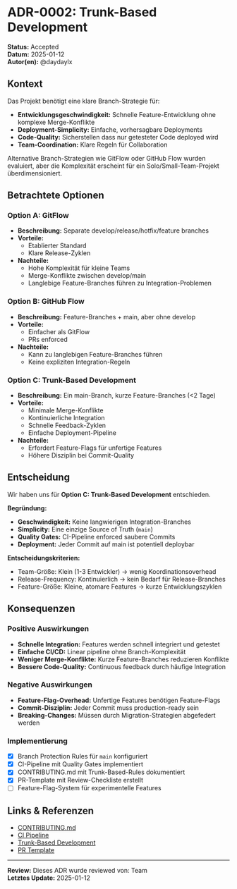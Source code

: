# ADR-0002: Trunk-Based Development

**Status:** Accepted  
**Datum:** 2025-01-12  
**Autor(en):** @daydaylx  

## Kontext

Das Projekt benötigt eine klare Branch-Strategie für:

- **Entwicklungsgeschwindigkeit:** Schnelle Feature-Entwicklung ohne komplexe Merge-Konflikte
- **Deployment-Simplicity:** Einfache, vorhersagbare Deployments
- **Code-Quality:** Sicherstellen dass nur getesteter Code deployed wird
- **Team-Coordination:** Klare Regeln für Collaboration

Alternative Branch-Strategien wie GitFlow oder GitHub Flow wurden evaluiert, aber die Komplexität erscheint für ein Solo/Small-Team-Projekt überdimensioniert.

## Betrachtete Optionen

### Option A: GitFlow
- **Beschreibung:** Separate develop/release/hotfix/feature branches
- **Vorteile:** 
  - Etablierter Standard
  - Klare Release-Zyklen
- **Nachteile:**
  - Hohe Komplexität für kleine Teams
  - Merge-Konflikte zwischen develop/main
  - Langlebige Feature-Branches führen zu Integration-Problemen

### Option B: GitHub Flow
- **Beschreibung:** Feature-Branches + main, aber ohne develop
- **Vorteile:** 
  - Einfacher als GitFlow
  - PRs enforced
- **Nachteile:**
  - Kann zu langlebigen Feature-Branches führen
  - Keine expliziten Integration-Regeln

### Option C: Trunk-Based Development
- **Beschreibung:** Ein main-Branch, kurze Feature-Branches (<2 Tage)
- **Vorteile:** 
  - Minimale Merge-Konflikte
  - Kontinuierliche Integration
  - Schnelle Feedback-Zyklen
  - Einfache Deployment-Pipeline
- **Nachteile:**
  - Erfordert Feature-Flags für unfertige Features
  - Höhere Disziplin bei Commit-Quality

## Entscheidung

Wir haben uns für **Option C: Trunk-Based Development** entschieden.

**Begründung:**
- **Geschwindigkeit:** Keine langwierigen Integration-Branches
- **Simplicity:** Eine einzige Source of Truth (`main`)
- **Quality Gates:** CI-Pipeline enforced saubere Commits
- **Deployment:** Jeder Commit auf main ist potentiell deploybar

**Entscheidungskriterien:**
- Team-Größe: Klein (1-3 Entwickler) → wenig Koordinationsoverhead
- Release-Frequency: Kontinuierlich → kein Bedarf für Release-Branches
- Feature-Größe: Kleine, atomare Features → kurze Entwicklungszyklen

## Konsequenzen

### Positive Auswirkungen
- **Schnelle Integration:** Features werden schnell integriert und getestet
- **Einfache CI/CD:** Linear pipeline ohne Branch-Komplexität
- **Weniger Merge-Konflikte:** Kurze Feature-Branches reduzieren Konflikte
- **Bessere Code-Quality:** Continuous feedback durch häufige Integration

### Negative Auswirkungen
- **Feature-Flag-Overhead:** Unfertige Features benötigen Feature-Flags
- **Commit-Disziplin:** Jeder Commit muss production-ready sein
- **Breaking-Changes:** Müssen durch Migration-Strategien abgefedert werden

### Implementierung
- [x] Branch Protection Rules für `main` konfiguriert
- [x] CI-Pipeline mit Quality Gates implementiert
- [x] CONTRIBUTING.md mit Trunk-Based-Rules dokumentiert
- [x] PR-Template mit Review-Checkliste erstellt
- [ ] Feature-Flag-System für experimentelle Features

## Links & Referenzen

- [CONTRIBUTING.md](../../CONTRIBUTING.md)
- [CI Pipeline](.github/workflows/ci.yml)
- [Trunk-Based Development](https://trunkbaseddevelopment.com/)
- [PR Template](../../.github/pull_request_template.md)

---

**Review:** Dieses ADR wurde reviewed von: Team  
**Letztes Update:** 2025-01-12
